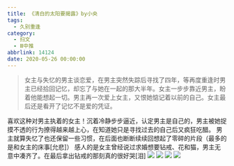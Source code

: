 ```yaml
---
title: 《清白的太阳要揭露》by小央
tags:
  - 久别重逢
category:
  - 扫文
  - Ⅲ中推
abbrlink: 14124
date: 2020-05-26 00:00:00
---
```

<meta name="referrer" content="no-referrer" />

> 女主与失忆的男主谈恋爱，在男主突然失踪后寻找了四年，等再度重逢时男主已经拾回记忆，却忘了与她在一起的那大半年。女主一步步靠近男主，盼着他能想起一切。男主再一次爱上女主，又恨她惦记着以前的自己。女主最后还是看开了记忆不是爱的凭证。

<!-- more -->


喜欢这种对男主执着的女主！沉着冷静步步逼近，认定男主是自己的，男主被她捉摸不透的行为撩得越来越上心，在知道她只是寻找过去的自己后又疯狂吃醋。
男主就算失忆了也还保留一些习惯，在后面也断断续续回想起了零碎的片段（最多的是和女主的床事[允悲]）
感人的是女主曾经说过求婚想要钻戒、花和猫，男主无意中凑齐了。在最后拿出钻戒的那刻真的很好哭[泪]
![](https://wx3.sinaimg.cn/mw690/0069kFhhgy1gf6ahetzkej30n01dsnpe.jpg)
![](https://wx4.sinaimg.cn/mw690/0069kFhhgy1gf6ahfzutdj30n01dsnpe.jpg)
![](https://wx2.sinaimg.cn/mw690/0069kFhhgy1gf6ahdmscgj30n01dsnpe.jpg)
![](https://wx4.sinaimg.cn/mw690/0069kFhhgy1gf6ahho2uuj30n01dsnpe.jpg)